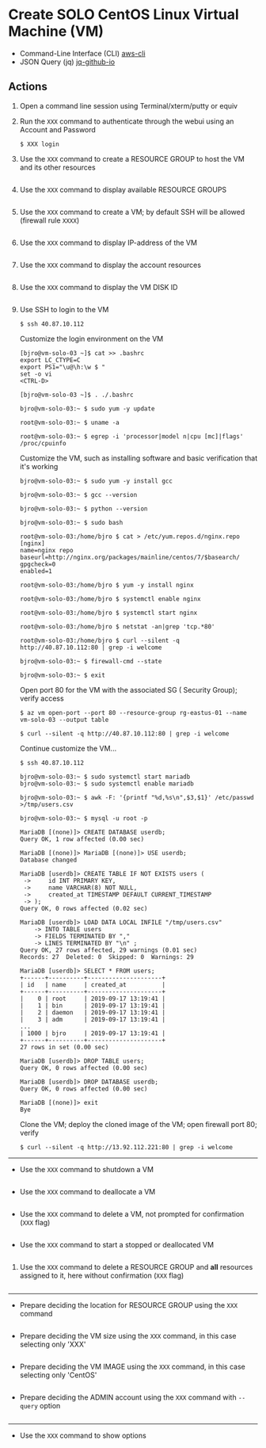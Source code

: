 # Create SOLO CentOS Linux Virtual Machine (VM)
* Command-Line Interface (CLI) [aws-cli](https://aws.amazon.com/cli/)
* JSON Query (jq) [jq-github-io](https://stedolan.github.io/jq/)

## Actions
1. Open a command line session using Terminal/xterm/putty or equiv
1. Run the `XXX` command to authenticate through the webui using an Account and Password
    ```
    $ XXX login
    ```
1. Use the `XXX` command to create a RESOURCE GROUP to host the VM and its other resources
    ```
   ```
1. Use the `XXX` command to display available RESOURCE GROUPS
    ```
    ```
1. Use the `XXX` command to create a VM; by default SSH will be allowed (firewall rule `XXXX`)
    ```
    ```
1. Use the `XXX` command to display IP-address of the VM
    ```
    ```
1. Use the `XXX` command to display the account resources
    ```
    ```
1. Use the `XXX` command to display the VM DISK ID
    ```
    ```

1. Use SSH to login to the VM
   ```
   $ ssh 40.87.10.112
   ```
   Customize the login environment on the VM
   ```
   [bjro@vm-solo-03 ~]$ cat >> .bashrc
   export LC_CTYPE=C
   export PS1="\u@\h:\w $ "
   set -o vi
   <CTRL-D>
  
   [bjro@vm-solo-03 ~]$ . ./.bashrc
  
   bjro@vm-solo-03:~ $ sudo yum -y update
   
   root@vm-solo-03:~ $ uname -a

   root@vm-solo-03:~ $ egrep -i 'processor|model n|cpu [mc]|flags' /proc/cpuinfo

   ```
   Customize the VM, such as installing software and basic verification that it's working
   ```
   bjro@vm-solo-03:~ $ sudo yum -y install gcc
   
   bjro@vm-solo-03:~ $ gcc --version
   
   bjro@vm-solo-03:~ $ python --version
   
   bjro@vm-solo-03:~ $ sudo bash
   
   root@vm-solo-03:/home/bjro $ cat > /etc/yum.repos.d/nginx.repo
   [nginx]
   name=nginx repo
   baseurl=http://nginx.org/packages/mainline/centos/7/$basearch/
   gpgcheck=0
   enabled=1
   
   root@vm-solo-03:/home/bjro $ yum -y install nginx
   
   root@vm-solo-03:/home/bjro $ systemctl enable nginx
   
   root@vm-solo-03:/home/bjro $ systemctl start nginx
   
   root@vm-solo-03:/home/bjro $ netstat -an|grep 'tcp.*80'
   
   root@vm-solo-03:/home/bjro $ curl --silent -q http://40.87.10.112:80 | grep -i welcome
  
   bjro@vm-solo-03:~ $ firewall-cmd --state

   bjro@vm-solo-03:~ $ exit
   ```
   Open port 80 for the VM with the associated SG ( Security Group); verify access
   ```
   $ az vm open-port --port 80 --resource-group rg-eastus-01 --name vm-solo-03 --output table
  
   $ curl --silent -q http://40.87.10.112:80 | grep -i welcome
   ```
   Continue customize the VM...
   ```
   $ ssh 40.87.10.112
     
   bjro@vm-solo-03:~ $ sudo systemctl start mariadb
   bjro@vm-solo-03:~ $ sudo systemctl enable mariadb

   bjro@vm-solo-03:~ $ awk -F: '{printf "%d,%s\n",$3,$1}' /etc/passwd >/tmp/users.csv
   
   bjro@vm-solo-03:~ $ mysql -u root -p
   
   MariaDB [(none)]> CREATE DATABASE userdb;
   Query OK, 1 row affected (0.00 sec)
   
   MariaDB [(none)]> MariaDB [(none)]> USE userdb;
   Database changed
   
   MariaDB [userdb]> CREATE TABLE IF NOT EXISTS users (
    ->     id INT PRIMARY KEY,
    ->     name VARCHAR(8) NOT NULL,
    ->     created_at TIMESTAMP DEFAULT CURRENT_TIMESTAMP
    -> ); 
   Query OK, 0 rows affected (0.02 sec)
   
   MariaDB [userdb]> LOAD DATA LOCAL INFILE "/tmp/users.csv"
       -> INTO TABLE users
       -> FIELDS TERMINATED BY ","
       -> LINES TERMINATED BY "\n" ;
   Query OK, 27 rows affected, 29 warnings (0.01 sec)   
   Records: 27  Deleted: 0  Skipped: 0  Warnings: 29
   
   MariaDB [userdb]> SELECT * FROM users;
   +------+----------+---------------------+
   | id   | name     | created_at          |
   +------+----------+---------------------+
   |    0 | root     | 2019-09-17 13:19:41 |
   |    1 | bin      | 2019-09-17 13:19:41 |
   |    2 | daemon   | 2019-09-17 13:19:41 |
   |    3 | adm      | 2019-09-17 13:19:41 |
   ...
   | 1000 | bjro     | 2019-09-17 13:19:41 |
   +------+----------+---------------------+
   27 rows in set (0.00 sec)

   MariaDB [userdb]> DROP TABLE users;
   Query OK, 0 rows affected (0.00 sec)
   
   MariaDB [userdb]> DROP DATABASE userdb;
   Query OK, 0 rows affected (0.00 sec)
   
   MariaDB [(none)]> exit
   Bye
   ```
   Clone the VM; deploy the cloned image of the VM; open firewall port 80; verify
   ```
   $ curl --silent -q http://13.92.112.221:80 | grep -i welcome
   ```
***
* Use the `XXX` command to shutdown a VM
    ```
    ```
* Use the `XXX` command to deallocate a VM
   ```
   ```
* Use the `XXX` command to delete a VM, not prompted for confirmation (`XXX` flag)
   ```
   ```
* Use the `XXX` command to start a stopped or deallocated VM
   ```
   ```
1. Use the `XXX` command to delete a RESOURCE GROUP and **all** resources assigned to it, here without confirmation (`XXX` flag)
    ```
    ```
***

* Prepare deciding the location for RESOURCE GROUP using the `XXX` command
```
```
* Prepare deciding the VM size using the `XXX` command, in this case selecting only 'XXX'
```
```
* Prepare deciding the VM IMAGE using the `XXX` command, in this case selecting only 'CentOS'
```
```
* Prepare deciding the ADMIN account using the `XXX` command with `--query` option
```
```
***

* Use the `XXX` command to show options
```
```
